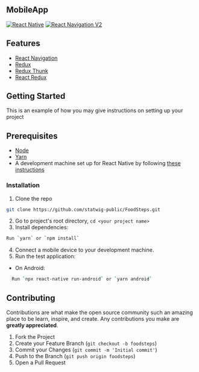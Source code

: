 ## MobileApp

[![React Native](https://img.shields.io/badge/React%20Native-v0.63.1-blue.svg)](https://facebook.github.io/react-native/)
[![React Navigation V2](https://img.shields.io/badge/React%20Navigation-v5.7.0-blue.svg)](https://reactnavigation.org/)

## Features

* [React Navigation](https://reactnavigation.org/)
* [Redux](https://redux.js.org/)
* [Redux Thunk](https://www.npmjs.com/package/redux-thunk)
* [React Redux](https://react-redux.js.org/)


<!-- GETTING STARTED -->
## Getting Started

This is an example of how you may give instructions on setting up your project

## Prerequisites

* [Node](https://nodejs.org)
* [Yarn](https://yarnpkg.com/)
* A development machine set up for React Native by following [these instructions](https://facebook.github.io/react-native/docs/getting-started.html)

### Installation

1. Clone the repo
```sh
git clone https://github.com/statwig-public/FoodSteps.git
```
2. Go to project's root directory, `cd <your project name>`
3. Install dependencies:
 ```sh
 Run `yarn` or `npm install`
 ```
4. Connect a mobile device to your development machine.
5. Run the test application:
  * On Android:
  ```sh
    Run `npx react-native run-android` or `yarn android`
  ```
<!-- CONTRIBUTING -->
## Contributing

Contributions are what make the open source community such an amazing place to be learn, inspire, and create. Any contributions you make are **greatly appreciated**.

1. Fork the Project
2. Create your Feature Branch (`git checkout -b foodsteps`)
3. Commit your Changes (`git commit -m 'Initial commit'`)
4. Push to the Branch (`git push origin foodsteps`)
5. Open a Pull Request
    
